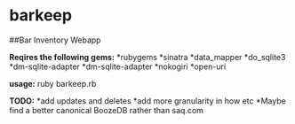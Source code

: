 barkeep
=======

##Bar Inventory Webapp

**Reqires the following gems:**
*rubygems
*sinatra
*data_mapper
*do_sqlite3
*dm-sqlite-adapter
*dm-sqlite-adapter
*nokogiri
*open-uri

**usage:**
    ruby barkeep.rb


**TODO:**
*add updates and deletes
*add more granularity in how  etc
*Maybe find a better canonical BoozeDB rather than saq.com
